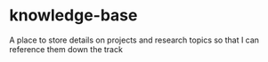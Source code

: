 # knowledge-base
A place to store details on projects and research topics so that I can reference them down the track

